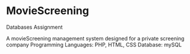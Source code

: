 # MovieScreening
Databases Assignment

A movieScreening management system designed for a private screening company
Programming Languages: PHP, HTML, CSS
Database: mySQL
